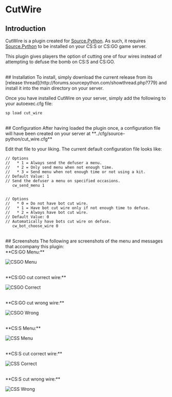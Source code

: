 # CutWire

## Introduction
CutWire is a plugin created for [Source.Python](https://github.com/Source-Python-Dev-Team/Source.Python).  As such, it requires [Source.Python](https://github.com/Source-Python-Dev-Team/Source.Python) to be installed on your CS:S or CS:GO game server.

This plugin gives players the option of cutting one of four wires instead of attempting to defuse the bomb on CS:S and CS:GO.

<br>
## Installation
To install, simply download the current release from its [release thread](http://forums.sourcepython.com/showthread.php?779) and install it into the main directory on your server.

Once you have installed CutWire on your server, simply add the following to your autoexec.cfg file:
```
sp load cut_wire
```

<br>
## Configuration
After having loaded the plugin once, a configuration file will have been created on your server at **../cfg/source-python/cut_wire.cfg**

Edit that file to your liking.  The current default configuration file looks like:
```
// Options
//   * 1 = Always send the defuser a menu.
//   * 2 = Only send menu when not enough time.
//   * 3 = Send menu when not enough time or not using a kit.
// Default Value: 1
// Send the defuser a menu on specified occasions.
   cw_send_menu 1


// Options
//   * 0 = Do not have bot cut wire.
//   * 1 = Have bot cut wire only if not enough time to defuse.
//   * 2 = Always have bot cut wire.
// Default Value: 0
// Automatically have bots cut wire on defuse.
   cw_bot_choose_wire 0
```

<br>
## Screenshots
The following are screenshots of the menu and messages that accompany this plugin:

<br>
**CS:GO Menu:**

![CSGO Menu](https://raw.githubusercontent.com/satoon101/CutWire/screenshots/csgo_menu.png "CS:GO Menu")

<br>
**CS:GO cut correct wire:**

![CSGO Correct](https://raw.githubusercontent.com/satoon101/CutWire/screenshots/csgo_correct_wire.png "CS:GO Correct")

<br>
**CS:GO cut wrong wire:**

![CSGO Wrong](https://raw.githubusercontent.com/satoon101/CutWire/screenshots/csgo_wrong_wire.png "CS:GO Wrong")

<br>
**CS:S Menu:**

![CSS Menu](https://raw.githubusercontent.com/satoon101/CutWire/screenshots/css_menu.png "CS:S Menu")

<br>
**CS:S cut correct wire:**

![CSS Correct](https://raw.githubusercontent.com/satoon101/CutWire/screenshots/css_correct_wire.png "CS:S Correct")

<br>
**CS:S cut wrong wire:**

![CSS Wrong](https://raw.githubusercontent.com/satoon101/CutWire/screenshots/css_wrong_wire.png "CS:S Wrong")
